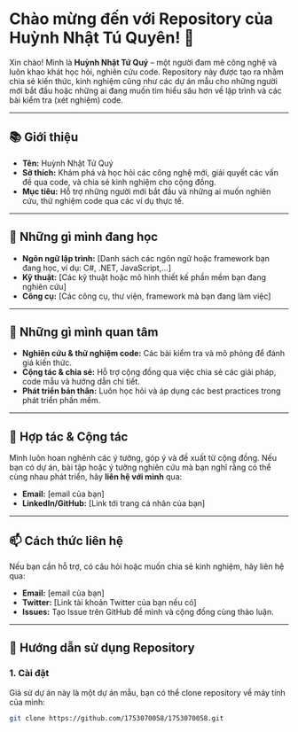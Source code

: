 # Chào mừng đến với Repository của Huỳnh Nhật Tú Quyên! 👋

Xin chào! Mình là **Huỳnh Nhật Tứ Quý** – một người đam mê công nghệ và luôn khao khát học hỏi, nghiên cứu code. Repository này được tạo ra nhằm chia sẻ kiến thức, kinh nghiệm cũng như các dự án mẫu cho những người mới bắt đầu hoặc những ai đang muốn tìm hiểu sâu hơn về lập trình và các bài kiểm tra (xét nghiệm) code.

---

## 📚 Giới thiệu

- **Tên:** Huỳnh Nhật Tứ Quý
- **Sở thích:** Khám phá và học hỏi các công nghệ mới, giải quyết các vấn đề qua code, và chia sẻ kinh nghiệm cho cộng đồng.
- **Mục tiêu:** Hỗ trợ những người mới bắt đầu và những ai muốn nghiên cứu, thử nghiệm code qua các ví dụ thực tế.

---

## 🌱 Những gì mình đang học

- **Ngôn ngữ lập trình:** [Danh sách các ngôn ngữ hoặc framework bạn đang học, ví dụ: C#, .NET, JavaScript,...]
- **Kỹ thuật:** [Các kỹ thuật hoặc mô hình thiết kế phần mềm bạn đang nghiên cứu]
- **Công cụ:** [Các công cụ, thư viện, framework mà bạn đang làm việc]

---

## 👀 Những gì mình quan tâm

- **Nghiên cứu & thử nghiệm code:** Các bài kiểm tra và mô phỏng để đánh giá kiến thức.
- **Cộng tác & chia sẻ:** Hỗ trợ cộng đồng qua việc chia sẻ các giải pháp, code mẫu và hướng dẫn chi tiết.
- **Phát triển bản thân:** Luôn học hỏi và áp dụng các best practices trong phát triển phần mềm.

---

## 💞️ Hợp tác & Cộng tác

Mình luôn hoan nghênh các ý tưởng, góp ý và đề xuất từ cộng đồng. Nếu bạn có dự án, bài tập hoặc ý tưởng nghiên cứu mà bạn nghĩ rằng có thể cùng nhau phát triển, hãy **liên hệ với mình** qua:

- **Email:** [email của bạn]
- **LinkedIn/GitHub:** [Link tới trang cá nhân của bạn]

---

## 📫 Cách thức liên hệ

Nếu bạn cần hỗ trợ, có câu hỏi hoặc muốn chia sẻ kinh nghiệm, hãy liên hệ qua:
- **Email:** [email của bạn]
- **Twitter:** [Link tài khoản Twitter của bạn nếu có]
- **Issues:** Tạo Issue trên GitHub để mình và cộng đồng cùng thảo luận.

---

## 🚀 Hướng dẫn sử dụng Repository

### 1. Cài đặt

Giả sử dự án này là một dự án mẫu, bạn có thể clone repository về máy tính của mình:

```bash
git clone https://github.com/1753070058/1753070058.git
